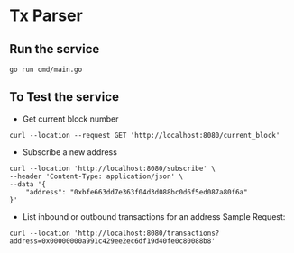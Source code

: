 # Tx Parser

## Run the service
`go run cmd/main.go`

## To Test the service
- Get current block number
```
curl --location --request GET 'http://localhost:8080/current_block' 
```

- Subscribe a new address

```
curl --location 'http://localhost:8080/subscribe' \
--header 'Content-Type: application/json' \
--data '{
    "address": "0xbfe663dd7e363f04d3d088bc0d6f5ed087a80f6a"
}'
```

- List inbound or outbound transactions for an address
Sample Request:
```
curl --location 'http://localhost:8080/transactions?address=0x00000000a991c429ee2ec6df19d40fe0c80088b8'
```